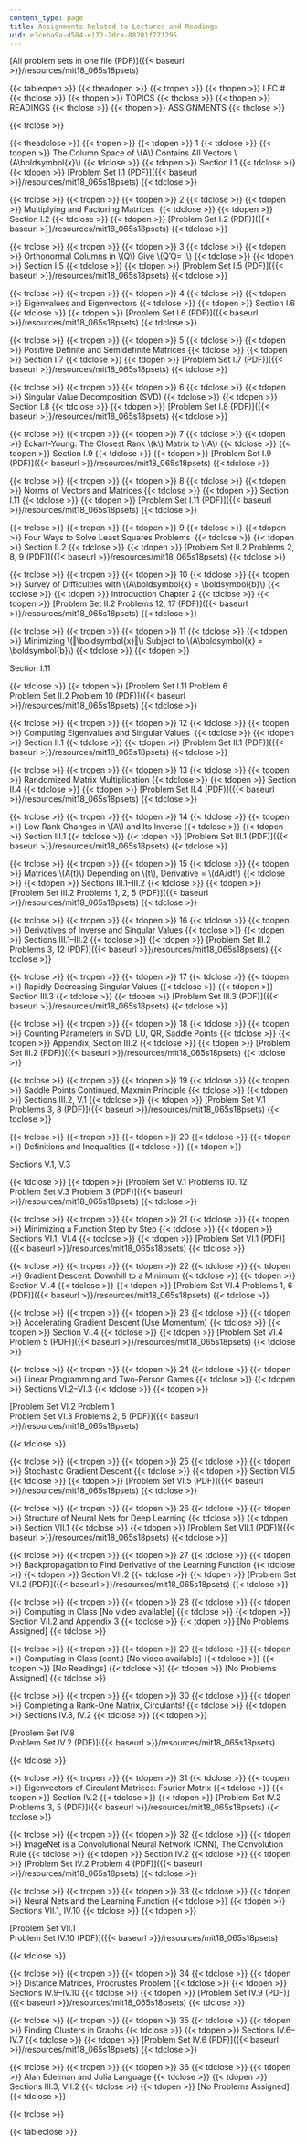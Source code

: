```yaml
---
content_type: page
title: Assignments Related to Lectures and Readings
uid: e3ceba9a-d584-e172-2dca-08201f771295
---
```


[All problem sets in one file (PDF)]({{< baseurl >}}/resources/mit18_065s18psets)

{{< tableopen >}}
{{< theadopen >}}
{{< tropen >}}
{{< thopen >}}
LEC #
{{< thclose >}}
{{< thopen >}}
TOPICS
{{< thclose >}}
{{< thopen >}}
READINGS
{{< thclose >}}
{{< thopen >}}
ASSIGNMENTS
{{< thclose >}}

{{< trclose >}}

{{< theadclose >}}
{{< tropen >}}
{{< tdopen >}}
1
{{< tdclose >}}
{{< tdopen >}}
The Column Space of \\(A\\) Contains All Vectors \\(A\\boldsymbol{x}\\)
{{< tdclose >}}
{{< tdopen >}}
Section I.1
{{< tdclose >}}
{{< tdopen >}}
[Problem Set I.1 (PDF)]({{< baseurl >}}/resources/mit18_065s18psets)
{{< tdclose >}}

{{< trclose >}}
{{< tropen >}}
{{< tdopen >}}
2
{{< tdclose >}}
{{< tdopen >}}
Multiplying and Factoring Matrices 
{{< tdclose >}}
{{< tdopen >}}
Section I.2
{{< tdclose >}}
{{< tdopen >}}
[Problem Set I.2 (PDF)]({{< baseurl >}}/resources/mit18_065s18psets)
{{< tdclose >}}

{{< trclose >}}
{{< tropen >}}
{{< tdopen >}}
3
{{< tdclose >}}
{{< tdopen >}}
Orthonormal Columns in \\(Q\\) Give \\(Q’Q= I\\)
{{< tdclose >}}
{{< tdopen >}}
Section I.5
{{< tdclose >}}
{{< tdopen >}}
[Problem Set I.5 (PDF)]({{< baseurl >}}/resources/mit18_065s18psets)
{{< tdclose >}}

{{< trclose >}}
{{< tropen >}}
{{< tdopen >}}
4
{{< tdclose >}}
{{< tdopen >}}
Eigenvalues and Eigenvectors
{{< tdclose >}}
{{< tdopen >}}
Section I.6
{{< tdclose >}}
{{< tdopen >}}
[Problem Set I.6 (PDF)]({{< baseurl >}}/resources/mit18_065s18psets)
{{< tdclose >}}

{{< trclose >}}
{{< tropen >}}
{{< tdopen >}}
5
{{< tdclose >}}
{{< tdopen >}}
Positive Definite and Semidefinite Matrices
{{< tdclose >}}
{{< tdopen >}}
Section I.7
{{< tdclose >}}
{{< tdopen >}}
[Problem Set I.7 (PDF)]({{< baseurl >}}/resources/mit18_065s18psets)
{{< tdclose >}}

{{< trclose >}}
{{< tropen >}}
{{< tdopen >}}
6
{{< tdclose >}}
{{< tdopen >}}
Singular Value Decomposition (SVD)
{{< tdclose >}}
{{< tdopen >}}
Section I.8
{{< tdclose >}}
{{< tdopen >}}
[Problem Set I.8 (PDF)]({{< baseurl >}}/resources/mit18_065s18psets)
{{< tdclose >}}

{{< trclose >}}
{{< tropen >}}
{{< tdopen >}}
7
{{< tdclose >}}
{{< tdopen >}}
Eckart-Young: The Closest Rank \\(k\\) Matrix to \\(A\\)
{{< tdclose >}}
{{< tdopen >}}
Section I.9
{{< tdclose >}}
{{< tdopen >}}
[Problem Set I.9 (PDF)]({{< baseurl >}}/resources/mit18_065s18psets)
{{< tdclose >}}

{{< trclose >}}
{{< tropen >}}
{{< tdopen >}}
8
{{< tdclose >}}
{{< tdopen >}}
Norms of Vectors and Matrices
{{< tdclose >}}
{{< tdopen >}}
Section I.11
{{< tdclose >}}
{{< tdopen >}}
[Problem Set I.11 (PDF)]({{< baseurl >}}/resources/mit18_065s18psets)
{{< tdclose >}}

{{< trclose >}}
{{< tropen >}}
{{< tdopen >}}
9
{{< tdclose >}}
{{< tdopen >}}
Four Ways to Solve Least Squares Problems 
{{< tdclose >}}
{{< tdopen >}}
Section II.2
{{< tdclose >}}
{{< tdopen >}}
[Problem Set II.2 Problems 2, 8, 9 (PDF)]({{< baseurl >}}/resources/mit18_065s18psets)
{{< tdclose >}}

{{< trclose >}}
{{< tropen >}}
{{< tdopen >}}
10
{{< tdclose >}}
{{< tdopen >}}
Survey of Difficulties with \\(A\\boldsymbol{x} = \\boldsymbol{b}\\)
{{< tdclose >}}
{{< tdopen >}}
Introduction Chapter 2
{{< tdclose >}}
{{< tdopen >}}
[Problem Set II.2 Problems 12, 17 (PDF)]({{< baseurl >}}/resources/mit18_065s18psets)
{{< tdclose >}}

{{< trclose >}}
{{< tropen >}}
{{< tdopen >}}
11
{{< tdclose >}}
{{< tdopen >}}
Minimizing \\(‖\\boldsymbol{x}‖\\) Subject to \\(A\\boldsymbol{x} = \\boldsymbol{b}\\)
{{< tdclose >}}
{{< tdopen >}}


Section I.11


{{< tdclose >}}
{{< tdopen >}}
[Problem Set I.11 Problem 6  
Problem Set II.2 Problem 10 (PDF)]({{< baseurl >}}/resources/mit18_065s18psets)
{{< tdclose >}}

{{< trclose >}}
{{< tropen >}}
{{< tdopen >}}
12
{{< tdclose >}}
{{< tdopen >}}
Computing Eigenvalues and Singular Values 
{{< tdclose >}}
{{< tdopen >}}
Section II.1
{{< tdclose >}}
{{< tdopen >}}
[Problem Set II.1 (PDF)]({{< baseurl >}}/resources/mit18_065s18psets)
{{< tdclose >}}

{{< trclose >}}
{{< tropen >}}
{{< tdopen >}}
13
{{< tdclose >}}
{{< tdopen >}}
Randomized Matrix Multiplication
{{< tdclose >}}
{{< tdopen >}}
Section II.4
{{< tdclose >}}
{{< tdopen >}}
[Problem Set II.4 (PDF)]({{< baseurl >}}/resources/mit18_065s18psets)
{{< tdclose >}}

{{< trclose >}}
{{< tropen >}}
{{< tdopen >}}
14
{{< tdclose >}}
{{< tdopen >}}
Low Rank Changes in \\(A\\) and Its Inverse
{{< tdclose >}}
{{< tdopen >}}
Section III.1
{{< tdclose >}}
{{< tdopen >}}
[Problem Set III.1 (PDF)]({{< baseurl >}}/resources/mit18_065s18psets)
{{< tdclose >}}

{{< trclose >}}
{{< tropen >}}
{{< tdopen >}}
15
{{< tdclose >}}
{{< tdopen >}}
Matrices \\(A(t)\\) Depending on \\(t\\), Derivative = \\(dA/dt\\)
{{< tdclose >}}
{{< tdopen >}}
Sections III.1–III.2
{{< tdclose >}}
{{< tdopen >}}
[Problem Set III.2 Problems 1, 2, 5 (PDF)]({{< baseurl >}}/resources/mit18_065s18psets)
{{< tdclose >}}

{{< trclose >}}
{{< tropen >}}
{{< tdopen >}}
16
{{< tdclose >}}
{{< tdopen >}}
Derivatives of Inverse and Singular Values
{{< tdclose >}}
{{< tdopen >}}
Sections III.1–III.2
{{< tdclose >}}
{{< tdopen >}}
[Problem Set III.2 Problems 3, 12 (PDF)]({{< baseurl >}}/resources/mit18_065s18psets)
{{< tdclose >}}

{{< trclose >}}
{{< tropen >}}
{{< tdopen >}}
17
{{< tdclose >}}
{{< tdopen >}}
Rapidly Decreasing Singular Values
{{< tdclose >}}
{{< tdopen >}}
Section III.3
{{< tdclose >}}
{{< tdopen >}}
[Problem Set III.3 (PDF)]({{< baseurl >}}/resources/mit18_065s18psets)
{{< tdclose >}}

{{< trclose >}}
{{< tropen >}}
{{< tdopen >}}
18
{{< tdclose >}}
{{< tdopen >}}
Counting Parameters in SVD, LU, QR, Saddle Points
{{< tdclose >}}
{{< tdopen >}}
Appendix, Section III.2
{{< tdclose >}}
{{< tdopen >}}
[Problem Set III.2 (PDF)]({{< baseurl >}}/resources/mit18_065s18psets)
{{< tdclose >}}

{{< trclose >}}
{{< tropen >}}
{{< tdopen >}}
19
{{< tdclose >}}
{{< tdopen >}}
Saddle Points Continued, Maxmin Principle
{{< tdclose >}}
{{< tdopen >}}
Sections III.2, V.1
{{< tdclose >}}
{{< tdopen >}}
[Problem Set V.1 Problems 3, 8 (PDF)]({{< baseurl >}}/resources/mit18_065s18psets)
{{< tdclose >}}

{{< trclose >}}
{{< tropen >}}
{{< tdopen >}}
20
{{< tdclose >}}
{{< tdopen >}}
Definitions and Inequalities
{{< tdclose >}}
{{< tdopen >}}


Sections V.1, V.3


{{< tdclose >}}
{{< tdopen >}}
[Problem Set V.1 Problems 10. 12  
Problem Set V.3 Problem 3 (PDF)]({{< baseurl >}}/resources/mit18_065s18psets)
{{< tdclose >}}

{{< trclose >}}
{{< tropen >}}
{{< tdopen >}}
21
{{< tdclose >}}
{{< tdopen >}}
Minimizing a Function Step by Step
{{< tdclose >}}
{{< tdopen >}}
Sections VI.1, VI.4
{{< tdclose >}}
{{< tdopen >}}
[Problem Set VI.1 (PDF)]({{< baseurl >}}/resources/mit18_065s18psets)
{{< tdclose >}}

{{< trclose >}}
{{< tropen >}}
{{< tdopen >}}
22
{{< tdclose >}}
{{< tdopen >}}
Gradient Descent: Downhill to a Minimum
{{< tdclose >}}
{{< tdopen >}}
Section VI.4
{{< tdclose >}}
{{< tdopen >}}
[Problem Set VI.4 Problems 1, 6 (PDF)]({{< baseurl >}}/resources/mit18_065s18psets)
{{< tdclose >}}

{{< trclose >}}
{{< tropen >}}
{{< tdopen >}}
23
{{< tdclose >}}
{{< tdopen >}}
Accelerating Gradient Descent (Use Momentum)
{{< tdclose >}}
{{< tdopen >}}
Section VI.4
{{< tdclose >}}
{{< tdopen >}}
[Problem Set VI.4 Problem 5 (PDF)]({{< baseurl >}}/resources/mit18_065s18psets)
{{< tdclose >}}

{{< trclose >}}
{{< tropen >}}
{{< tdopen >}}
24
{{< tdclose >}}
{{< tdopen >}}
Linear Programming and Two-Person Games
{{< tdclose >}}
{{< tdopen >}}
Sections VI.2–VI.3
{{< tdclose >}}
{{< tdopen >}}


[Problem Set VI.2 Problem 1  
Problem Set VI.3 Problems 2, 5 (PDF)]({{< baseurl >}}/resources/mit18_065s18psets)


{{< tdclose >}}

{{< trclose >}}
{{< tropen >}}
{{< tdopen >}}
25
{{< tdclose >}}
{{< tdopen >}}
Stochastic Gradient Descent
{{< tdclose >}}
{{< tdopen >}}
Section VI.5
{{< tdclose >}}
{{< tdopen >}}
[Problem Set VI.5 (PDF)]({{< baseurl >}}/resources/mit18_065s18psets)
{{< tdclose >}}

{{< trclose >}}
{{< tropen >}}
{{< tdopen >}}
26
{{< tdclose >}}
{{< tdopen >}}
Structure of Neural Nets for Deep Learning
{{< tdclose >}}
{{< tdopen >}}
Section VII.1
{{< tdclose >}}
{{< tdopen >}}
[Problem Set VII.1 (PDF)]({{< baseurl >}}/resources/mit18_065s18psets)
{{< tdclose >}}

{{< trclose >}}
{{< tropen >}}
{{< tdopen >}}
27
{{< tdclose >}}
{{< tdopen >}}
Backpropagation to Find Derivative of the Learning Function
{{< tdclose >}}
{{< tdopen >}}
Section VII.2
{{< tdclose >}}
{{< tdopen >}}
[Problem Set VII.2 (PDF)]({{< baseurl >}}/resources/mit18_065s18psets)
{{< tdclose >}}

{{< trclose >}}
{{< tropen >}}
{{< tdopen >}}
28
{{< tdclose >}}
{{< tdopen >}}
Computing in Class \[No video available\]
{{< tdclose >}}
{{< tdopen >}}
Section VII.2 and Appendix 3
{{< tdclose >}}
{{< tdopen >}}
\[No Problems Assigned\]
{{< tdclose >}}

{{< trclose >}}
{{< tropen >}}
{{< tdopen >}}
29
{{< tdclose >}}
{{< tdopen >}}
Computing in Class (cont.) \[No video available\]
{{< tdclose >}}
{{< tdopen >}}
\[No Readings\]
{{< tdclose >}}
{{< tdopen >}}
\[No Problems Assigned\]
{{< tdclose >}}

{{< trclose >}}
{{< tropen >}}
{{< tdopen >}}
30
{{< tdclose >}}
{{< tdopen >}}
Completing a Rank-One Matrix, Circulants!
{{< tdclose >}}
{{< tdopen >}}
Sections IV.8, IV.2
{{< tdclose >}}
{{< tdopen >}}


[Problem Set IV.8  
Problem Set IV.2 (PDF)]({{< baseurl >}}/resources/mit18_065s18psets)


{{< tdclose >}}

{{< trclose >}}
{{< tropen >}}
{{< tdopen >}}
31
{{< tdclose >}}
{{< tdopen >}}
Eigenvectors of Circulant Matrices: Fourier Matrix
{{< tdclose >}}
{{< tdopen >}}
Section IV.2
{{< tdclose >}}
{{< tdopen >}}
[Problem Set IV.2 Problems 3, 5 (PDF)]({{< baseurl >}}/resources/mit18_065s18psets)
{{< tdclose >}}

{{< trclose >}}
{{< tropen >}}
{{< tdopen >}}
32
{{< tdclose >}}
{{< tdopen >}}
ImageNet is a Convolutional Neural Network (CNN), The Convolution Rule
{{< tdclose >}}
{{< tdopen >}}
Section IV.2
{{< tdclose >}}
{{< tdopen >}}
[Problem Set IV.2 Problem 4 (PDF)]({{< baseurl >}}/resources/mit18_065s18psets)
{{< tdclose >}}

{{< trclose >}}
{{< tropen >}}
{{< tdopen >}}
33
{{< tdclose >}}
{{< tdopen >}}
Neural Nets and the Learning Function
{{< tdclose >}}
{{< tdopen >}}
Sections VII.1, IV.10
{{< tdclose >}}
{{< tdopen >}}


[Problem Set VII.1  
Problem Set IV.10 (PDF)]({{< baseurl >}}/resources/mit18_065s18psets)


{{< tdclose >}}

{{< trclose >}}
{{< tropen >}}
{{< tdopen >}}
34
{{< tdclose >}}
{{< tdopen >}}
Distance Matrices, Procrustes Problem
{{< tdclose >}}
{{< tdopen >}}
Sections IV.9–IV.10
{{< tdclose >}}
{{< tdopen >}}
[Problem Set IV.9 (PDF)]({{< baseurl >}}/resources/mit18_065s18psets)
{{< tdclose >}}

{{< trclose >}}
{{< tropen >}}
{{< tdopen >}}
35
{{< tdclose >}}
{{< tdopen >}}
Finding Clusters in Graphs
{{< tdclose >}}
{{< tdopen >}}
Sections IV.6–IV.7
{{< tdclose >}}
{{< tdopen >}}
[Problem Set IV.6 (PDF)]({{< baseurl >}}/resources/mit18_065s18psets)
{{< tdclose >}}

{{< trclose >}}
{{< tropen >}}
{{< tdopen >}}
36
{{< tdclose >}}
{{< tdopen >}}
Alan Edelman and Julia Language
{{< tdclose >}}
{{< tdopen >}}
Sections III.3, VII.2
{{< tdclose >}}
{{< tdopen >}}
\[No Problems Assigned\]
{{< tdclose >}}

{{< trclose >}}

{{< tableclose >}}